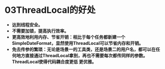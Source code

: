 # 03ThreadLocal的好处

- **达到线程安全。**
- **不需要加锁，提高执行效率。**
- **更高效地利用内存、节省开销：相比于每个任务都新建一个SimpleDateFormat，显然使用ThreadLocal可以节省内存和开销。**
- **免去传参的繁琐：无论是场景一的工具类，还是场景二的用户名，都可以在任何地方直接通过ThreadLocal拿到，再也不需要每次都传同样的参数。ThreadLocal使得代码耦合度更低 更优雅。**

